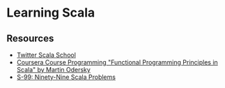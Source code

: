 # Learning Scala

## Resources

* [Twitter Scala School](https://twitter.github.io/scala_school/)
* [Coursera Course Programming "Functional Programming Principles in Scala" by Martin Odersky](https://www.coursera.org/learn/progfun1/)
* [S-99: Ninety-Nine Scala Problems](http://aperiodic.net/phil/scala/s-99/)
